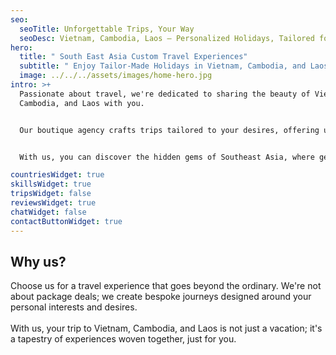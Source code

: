 ```yaml
---
seo:
  seoTitle: Unforgettable Trips, Your Way
  seoDesc: Vietnam, Cambodia, Laos – Personalized Holidays, Tailored for You.
hero:
  title: " South East Asia Custom Travel Experiences"
  subtitle: " Enjoy Tailor-Made Holidays in Vietnam, Cambodia, and Laos. On Your Terms."
  image: ../../../assets/images/home-hero.jpg
intro: >+
  Passionate about travel, we're dedicated to sharing the beauty of Vietnam,
  Cambodia, and Laos with you. 


  Our boutique agency crafts trips tailored to your desires, offering unique experiences beyond typical travel options.


  With us, you can discover the hidden gems of Southeast Asia, where genuine culture and memorable adventures come alive.

countriesWidget: true
skillsWidget: true
tripsWidget: false
reviewsWidget: true
chatWidget: false
contactButtonWidget: true
---
```

## Why us?

Choose us for a travel experience that goes beyond the ordinary. We're not about package deals; we create bespoke journeys designed around your personal interests and desires. \
\
With us, your trip to Vietnam, Cambodia, and Laos is not just a vacation; it's a tapestry of experiences woven together, just for you.